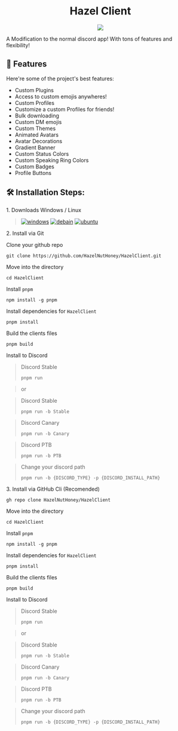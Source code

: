 <h1 align="center" id="title">Hazel Client</h1>

<p align="center"><img src="https://lh3.googleusercontent.com/u/4/drive-viewer/AITFw-zR8X-km4WxVxwOBcau9YK9D5pH9wxbYLc7amwWt2r6lMbwpA4q7l5Yvca9r5Sp5EpEkTA62jXoQQo01elsacMl4j_SdQ=w1920-h868"></p>

<p id="description">A Modification to the normal discord app! With tons of features and flexibility!</p>

  
  
<h2>🧐 Features</h2>

Here're some of the project's best features:

*   Custom Plugins
*   Access to custom emojis anywheres!
*   Custom Profiles
*   Customize a custom Profiles for friends!
*   Bulk downloading
*   Custom DM emojis
*   Custom Themes
*   Animated Avatars
*   Avatar Decorations
*   Gradient Banner
*   Custom Status Colors
*   Custom Speaking Ring Colors
*   Custom Badges
*   Profile Buttons

<h2>🛠️ Installation Steps:</h2>

<p>1. Downloads Windows / Linux</p>

>[![windows](https://img.shields.io/badge/10+-Windows-509afa?style=for-the-badge&logo=Windows&logoColor=white)]()
>[![debain](https://img.shields.io/badge/11+-Debian-fa5050?style=for-the-badge&logo=debian&logoColor=white)]()
>[![ubuntu](https://img.shields.io/badge/22.04+-Ubuntu-fa8650?style=for-the-badge&logo=ubuntu&logoColor=white)]()

<p>2. Install via Git</p>

Clone your github repo
```
git clone https://github.com/HazelNutHoney/HazelClient.git
```
Move into the directory
```
cd HazelClient
```
Install `pnpm`
```
npm install -g pnpm
```
Install dependencies for `HazelClient` 
```
pnpm install
```
Build the clients files
```
pnpm build
```
Install to Discord

>Discord Stable
>```
>pnpm run
>```

>or

>Discord Stable
>```
>pnpm run -b Stable
>```

>Discord Canary
>```
>pnpm run -b Canary
>```

>Discord PTB
>```
>pnpm run -b PTB
>```

>Change your discord path
>```
>pnpm run -b {DISCORD_TYPE} -p {DISCORD_INSTALL_PATH}
>```

<p>3. Install via GitHub Cli (Recomended)</p>

```
gh repo clone HazelNutHoney/HazelClient
```
Move into the directory
```
cd HazelClient
```
Install `pnpm`
```
npm install -g pnpm
```
Install dependencies for `HazelClient` 
```
pnpm install
```
Build the clients files
```
pnpm build
```
Install to Discord

>Discord Stable
>```
>pnpm run
>```

>or

>Discord Stable
>```
>pnpm run -b Stable
>```

>Discord Canary
>```
>pnpm run -b Canary
>```

>Discord PTB
>```
>pnpm run -b PTB
>```

>Change your discord path
>```
>pnpm run -b {DISCORD_TYPE} -p {DISCORD_INSTALL_PATH}
>```
